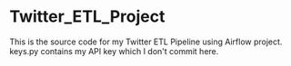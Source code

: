 # Twitter_ETL_Project

This is the source code for my Twitter ETL Pipeline using Airflow project. keys.py contains my API key which I don't commit here. 
